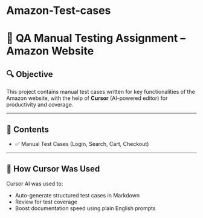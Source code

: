 # Amazon-Test-cases

# 📄 QA Manual Testing Assignment – Amazon Website

## 🔍 Objective
This project contains manual test cases written for key functionalities of the Amazon website, with the help of **Cursor** (AI-powered editor) for productivity and coverage.

---

## 📌 Contents

- ✅ Manual Test Cases (Login, Search, Cart, Checkout)

---

## 🚀 How Cursor Was Used

Cursor AI was used to:
- Auto-generate structured test cases in Markdown
- Review for test coverage
- Boost documentation speed using plain English prompts





